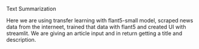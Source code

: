 Text Summarization

Here we are using transfer learning with flant5-small model, scraped news data from the interneet, trained that data with flant5 and created UI with streamlit. We are giving an article input and in return getting a title and description. 
